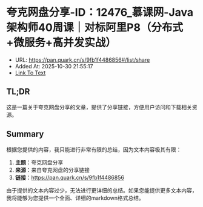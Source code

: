 # 夸克网盘分享-ID：12476_慕课网-Java架构师40周课｜对标阿里P8（分布式+微服务+高并发实战）
- URL: https://pan.quark.cn/s/9fb1f4486856#/list/share
- Added At: 2025-10-30 21:55:17
- [Link To Text](2025-10-30-夸克网盘分享-id：12476_慕课网-java架构师40周课｜对标阿里p8（分布式+微服务+高并发实战）_raw.md)

## TL;DR

这是一篇关于夸克网盘分享的文章，提供了分享链接，方便用户访问和下载相关资源。

## Summary

根据您提供的内容，我只能进行非常有限的总结，因为文本内容极其有限：

1. **主题**：夸克网盘分享
2. **来源**：来自夸克网盘的分享链接
3. **链接**：https://pan.quark.cn/s/9fb1f4486856

由于提供的文本内容过少，无法进行更详细的总结。如果您能提供更多文本内容，我将能够为您提供一个全面、详细的markdown格式总结。
